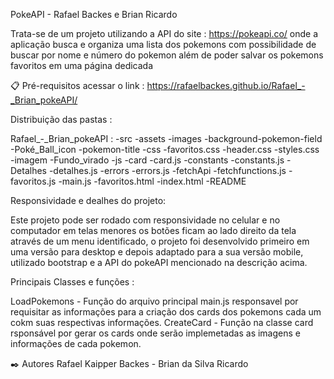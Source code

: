 PokeAPI - Rafael Backes e Brian Ricardo

Trata-se de um projeto utilizando a API do site : https://pokeapi.co/ onde a aplicação busca e organiza uma lista dos pokemons com possibilidade de buscar por nome e número do pokemon além de poder salvar os pokemons favoritos em uma página dedicada

📋 Pré-requisitos
acessar o link : https://rafaelbackes.github.io/Rafael_-_Brian_pokeAPI/

Distribuição das pastas : 

Rafael_-_Brian_pokeAPI : 
-src
    -assets
        -images
            -background-pokemon-field
            -Poké_Ball_icon
            -pokemon-title
    -css
        -favoritos.css
        -header.css
        -styles.css
    -imagem
        -Fundo_virado
    -js
        -card
            -card.js
        -constants
            -constants.js 
        -Detalhes
            -detalhes.js
        -errors
            -errors.js
        -fetchApi
            -fetchfunctions.js
        -favoritos.js
        -main.js
-favoritos.html
-index.html
-README

Responsividade e dealhes do projeto:

Este projeto pode ser rodado com responsividade no celular e no computador em telas menores os botões ficam ao lado direito da tela através de um menu identificado, o projeto foi desenvolvido primeiro em uma versão para desktop e depois adaptado para a sua versão mobile, utilizado bootstrap e a API do pokeAPI mencionado na descrição acima.

Principais Classes e funções : 

LoadPokemons - Função do arquivo principal main.js responsavel por requisitar as informações para a criação dos cards dos pokemons cada um cokm suas respectivas informações.
CreateCard - Função na classe card rsponsável por gerar os cards onde serão implemetadas as imagens e informações de cada pokemon.





✒️ Autores
Rafael Kaipper Backes - Brian da Silva Ricardo